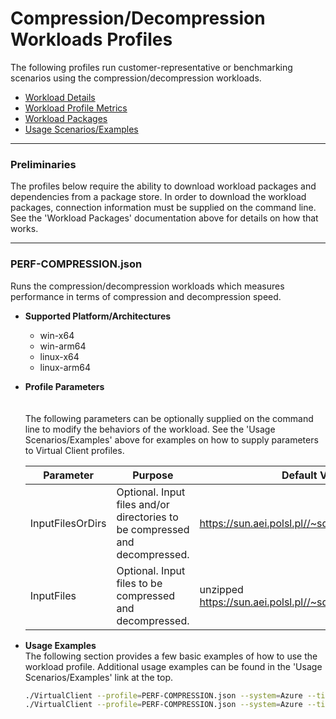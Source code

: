 ﻿# Compression/Decompression Workloads Profiles
The following profiles run customer-representative or benchmarking scenarios using the compression/decompression workloads.

* [Workload Details](./Compression.md)  
* [Workload Profile Metrics](./CompressionMetrics.md)
* [Workload Packages](./DependencyPackages.md)
* [Usage Scenarios/Examples](./UsageScenarios.md)

-----------------------------------------------------------------------

### Preliminaries
The profiles below require the ability to download workload packages and dependencies from a package store. In order to download the workload packages, connection information 
must be supplied on the command line. See the 'Workload Packages' documentation above for details on how that works.

-----------------------------------------------------------------------

### PERF-COMPRESSION.json
Runs the compression/decompression workloads which measures performance in terms of compression and decompression speed. 

* **Supported Platform/Architectures**
  * win-x64
  * win-arm64
  * linux-x64
  * linux-arm64


* **Profile Parameters**  
 <br/><br/>
  The following parameters can be optionally supplied on the command line to modify the behaviors of the workload. See the 'Usage Scenarios/Examples' above for examples on how to supply parameters to 
  Virtual Client profiles.

  | Parameter                 | Purpose                                                                         | Default Value |
  |---------------------------|---------------------------------------------------------------------------------|---------------|
  | InputFilesOrDirs | Optional. Input files and/or directories to be compressed and decompressed. | https://sun.aei.polsl.pl//~sdeor/corpus/silesia.zip
  | InputFiles | Optional. Input files to be compressed and decompressed. | unzipped https://sun.aei.polsl.pl//~sdeor/corpus/silesia.zip

* **Usage Examples**  
  The following section provides a few basic examples of how to use the workload profile. Additional usage examples can be found in the
  'Usage Scenarios/Examples' link at the top.


  ```bash
  ./VirtualClient --profile=PERF-COMPRESSION.json --system=Azure --timeout=1440
  ./VirtualClient --profile=PERF-COMPRESSION.json --system=Azure --timeout=1440 --parameters="InputFiles=abc.zip" 

  ```

